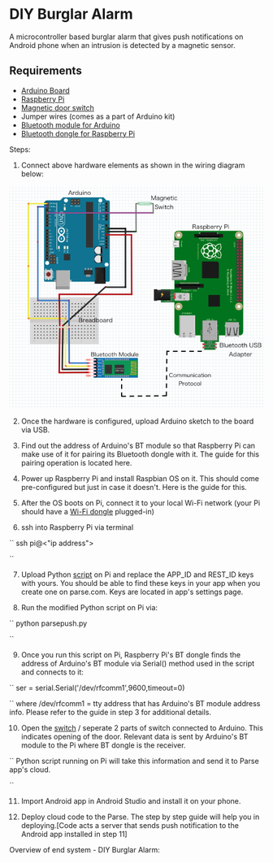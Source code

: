 DIY Burglar Alarm
================================================
A microcontroller based burglar alarm that gives push notifications on Android phone
when an intrusion is detected by a magnetic sensor.

## Requirements

* [Arduino Board](http://amzn.com/B00D9M4BQU)
* [Raspberry Pi](http://amzn.com/B00MV6TAJI)
* [Magnetic door switch](http://www.adafruit.com/products/375#tutorials)
* Jumper wires (comes as a part of Arduino kit)
* [Bluetooth module for Arduino](http://amzn.com/B00TNOO438)
* [Bluetooth dongle for Raspberry Pi](http://amzn.com/B00L08NCPQ)

Steps:

1. Connect above hardware elements as shown in the wiring diagram below:

![DIYAlarm](https://github.com/jpratik21/DIY-Burglar-Alarm/blob/master/Wiring%20screenshot.png)


2. Once the hardware is configured, upload Arduino sketch to the board via USB.

3. Find out the address of Arduino's BT module so that Raspberry Pi
can make use of it for pairing its Bluetooth dongle with it. The 
guide for this pairing operation is located here. 


4. Power up Raspberry Pi and install Raspbian OS on it. This should
come pre-configured but just in case it doesn't. Here is the guide
for this.


5. After the OS boots on Pi, connect it to your local Wi-Fi network 
(your Pi should have a [Wi-Fi dongle](http://amzn.com/B003MTTJOY) plugged-in)


6. ssh into Raspberry Pi via terminal

``
ssh pi@<"ip address">

``


7. Upload Python [script]() on Pi and replace the APP_ID and REST_ID
keys with yours. You should be able to find these keys in your app when
you create one on parse.com. Keys are located in app's settings page.


8. Run the modified Python script on Pi via:

``
python parsepush.py

``

9. Once you run this script on Pi, Raspberry Pi's BT dongle finds the address 
of Arduino's BT module via Serial() method used in the script and connects to it:

``
ser = serial.Serial('/dev/rfcomm1',9600,timeout=0) 

``
where /dev/rfcomm1 = tty address that has Arduino's BT module address info. Please
refer to the guide in step 3 for additional details.


10. Open the [switch]() / seperate 2 parts of switch connected to Arduino.
This indicates opening of the door. Relevant data is sent by Arduino's BT
module to the Pi where BT dongle is the receiver.

``
Python script running on Pi will take this information and send it to
Parse app's cloud.

``

11. Import Android app in Android Studio and install it on your phone.


12. Deploy cloud code to the Parse. The step by step guide will help
you in deploying.[Code acts a server that sends push
notification to the Android app installed in step 11]


Overview of end system - DIY Burglar Alarm:


